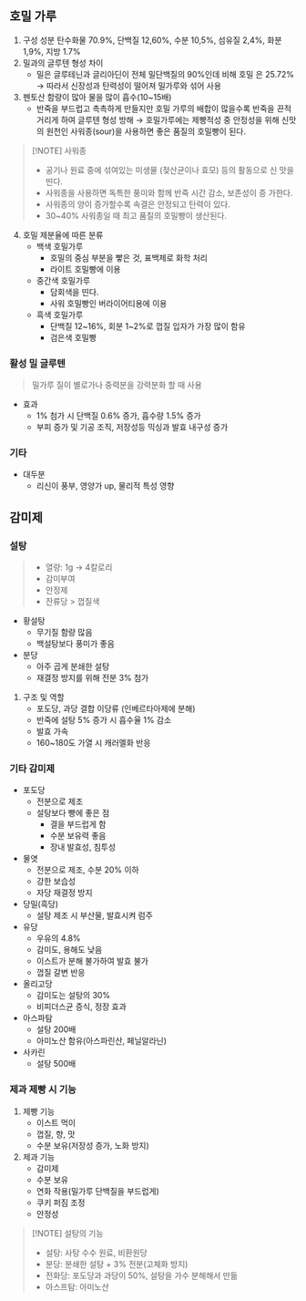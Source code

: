 ## 호밀 가루
1. 구성 성분
	탄수화물 70.9%, 단백질 12,60%, 수분 10,5%, 섬유질 2,4%, 화분 1,9%, 지방 1.7%
2. 밀과의 글루텐 형성 차이
	- 밀은 글루테닌과 글리아딘이 전체 밀단백질의 90%인데 비해 호밀 은 25.72%
	→ 따라서 신장성과 탄력성이 떨어져 밀가루와 섞어 사용
3. 펜토산 함량이 많아 물을 많이 흡수(10~15배)
	- 반죽을 부드럽고 촉촉하게 만들지만 호밀 가루의 배합이 많을수록 반죽을 끈적거리게 하여 글루텐 형성 방해
	→ 호밀가루에는 제빵적성 중 안정성을 위해 신맛의 원천인 사워종(sour)을 사용하면 좋은 품질의 호밀빵이 된다.

> [!NOTE] 사워종
> - 공기나 원료 중에 섞여있는 미생물 (젖산균이나 효모) 등의 활동으로 신 맛을 띤다.
> - 사워종을 사용하면 독특한 풍미와 함께 반죽 시간 감소, 보존성이 증 가한다.
> - 사워종의 양이 증가할수록 속결은 안정되고 탄력이 있다.
> - 30~40% 사워종일 때 최고 품질의 호밀빵이 생산된다.

4. 호밀 제분율에 따른 분류
	- 백색 호밀가루
		- 호밀의 중심 부분을 빻은 것, 표백제로 화학 처리
		- 라이트 호밀빵에 이용
	- 중간색 호밀가루
		- 담회색을 띤다.
		- 사워 호밀빵인 버라이어티용에 이용
	- 흑색 호밀가루
		- 단백질 12~16%, 회분 1~2%로 껍질 입자가 가장 많이 함유
		- 검은색 호밀빵
### 활성 밀 글루텐
> 밀가루 질이 별로가나 중력분을 강력분화 할 때 사용

- 효과
	- 1% 첨가 시 단백질 0.6% 증가, 흡수량 1.5% 증가
	- 부피 증가 및 기공 조직, 저장성등 믹싱과 발효 내구성 증가
### 기타
- 대두분
	- 리신이 풍부, 영양가 up,  물리적 특성 영향
## 감미제
### 설탕
> - 열량: 1g -> 4칼로리
> - 감미부여
> - 안정제
> - 잔류당 > 껍질색

- 황설탕
	- 무기질 함량 많음
	- 백설탕보다 풍미가 좋음
- 분당
	- 아주 곱게 분쇄한 설탕
	- 재결정 방지를 위해 전분 3% 첨가

1. 구조 및 역할
	- 포도당, 과당 결합 이당류 (인베르타아제에 분해)
	- 반죽에 설탕 5% 증가 시 흡수율 1% 감소
	- 발효 가속
	- 160~180도 가열 시 캐러멜화 반응
### 기타 감미제
- 포도당
	- 전분으로 제조
	- 설탕보다 빵에 좋은 점
		- 결을 부드럽게 함
		- 수분 보유력 좋음
		- 장내 발효성, 침투성
- 물엿
	- 전분으로 제조, 수분 20% 이하
	- 강한 보습성
	- 자당 재결정 방지
- 당밀(흑당)
	- 설탕 제조 시 부산물, 발효시켜 럼주
- 유당
	- 우유의 4.8%
	- 감미도, 용해도 낮음
	- 이스트가 분해 불가하여 발효 불가
	- 껍질 갈변 반응
- 올리고당
	- 감미도는 설탕의 30%
	- 비피더스균 증식, 정장 효과
- 아스파탐
	- 설탕 200배
	- 아미노산 함유(아스파린산, 페닐알라닌)
- 사카린
	- 설탕 500배
### 제과 제빵 시 기능
1. 제빵 기능
	- 이스트 먹이
	- 껍질, 향, 맛
	- 수분 보유(저장성 증가, 노화 방지)
2. 제과 기능
	- 감미제
	- 수분 보유
	- 연화 작용(밀가루 단백질을 부드럽게)
	- 쿠키 퍼짐 조정
	- 안정성

> [!NOTE] 설탕의 기능
> - 설탕: 사탕 수수 원료, 비환원당
> - 분당: 분쇄한 설탕 + 3% 전분(고체화 방지)
> - 전화당: 포도당과 과당이 50%, 설탕을 가수 분해해서 만듦
> - 아스프탐: 아미노산
